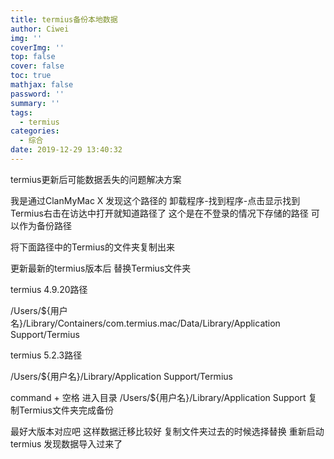 ```yaml
---
title: termius备份本地数据
author: Ciwei
img: ''
coverImg: ''
top: false
cover: false
toc: true
mathjax: false
password: ''
summary: ''
tags:
  - termius
categories:
  - 综合
date: 2019-12-29 13:40:32
---
```


termius更新后可能数据丢失的问题解决方案

我是通过ClanMyMac X 发现这个路径的 卸载程序-找到程序-点击显示找到Termius右击在访达中打开就知道路径了 这个是在不登录的情况下存储的路径 可以作为备份路径

<!--more-->

将下面路径中的Termius的文件夹复制出来

更新最新的termius版本后 替换Termius文件夹

termius 4.9.20路径

/Users/${用户名}/Library/Containers/com.termius.mac/Data/Library/Application Support/Termius

termius 5.2.3路径

/Users/${用户名}/Library/Application Support/Termius

command + 空格 进入目录 /Users/${用户名}/Library/Application Support 复制Termius文件夹完成备份

最好大版本对应吧 这样数据迁移比较好 复制文件夹过去的时候选择替换 重新启动termius 发现数据导入过来了